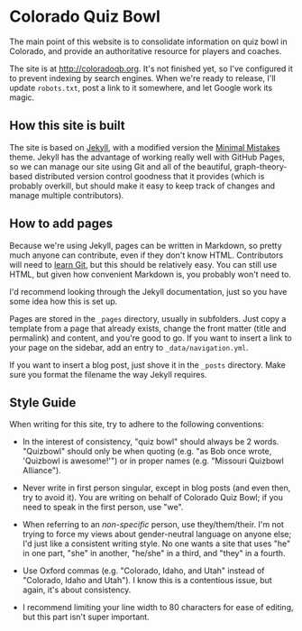 # Colorado Quiz Bowl

The main point of this website is to consolidate information on quiz bowl in
Colorado, and provide an authoritative resource for players and coaches.

The site is at http://coloradoqb.org. It's not finished yet, so I've configured
it to prevent indexing by search engines. When we're ready to release, I'll
update `robots.txt`, post a link to it somewhere, and let Google work its magic.

## How this site is built

The site is based on [Jekyll](https://jekyllrb.com/), with a modified version
the [Minimal Mistakes](https://mmistakes.github.io/minimal-mistakes/) theme.
Jekyll has the advantage of working really well with GitHub Pages, so we can
manage our site using Git and all of the beautiful, graph-theory-based
distributed version control goodness that it provides (which is probably
overkill, but should make it easy to keep track of changes and manage multiple
contributors).

## How to add pages

Because we're using Jekyll, pages can be written in Markdown, so pretty much
anyone can contribute, even if they don't know HTML. Contributors will need to
[learn Git](https://git-scm.com/book/en/v2), but this should be relatively easy.
You can still use HTML, but given how convenient Markdown is, you probably won't
need to.

I'd recommend looking through the Jekyll documentation, just so you have some
idea how this is set up.

Pages are stored in the `_pages` directory, usually in subfolders. Just copy a
template from a page that already exists, change the front matter (title and
permalink) and content, and you're good to go. If you want to insert a link to
your page on the sidebar, add an entry to `_data/navigation.yml`.

If you want to insert a blog post, just shove it in the `_posts` directory. Make
sure you format the filename the way Jekyll requires.

## Style Guide

When writing for this site, try to adhere to the following conventions:

* In the interest of consistency, "quiz bowl" should always be 2 words.
  "Quizbowl" should only be when quoting (e.g. "as Bob once wrote, 'Quizbowl is
  awesome!'") or in proper names (e.g. "Missouri Quizbowl Alliance").

* Never write in first person singular, except in blog posts (and even then, try
  to avoid it). You are writing on behalf of Colorado Quiz Bowl; if you need to
  speak in the first person, use "we".

* When referring to an *non-specific* person, use they/them/their. I'm not
  trying to force my views about gender-neutral language on anyone else; I'd
  just like a consistent writing style. No one wants a site that uses "he" in
  one part, "she" in another, "he/she" in a third, and "they" in a fourth.

* Use Oxford commas (e.g. "Colorado, Idaho, and Utah" instead of "Colorado,
  Idaho and Utah"). I know this is a contentious issue, but again, it's about
  consistency.

* I recommend limiting your line width to 80 characters for ease of editing, but
  this part isn't super important.

